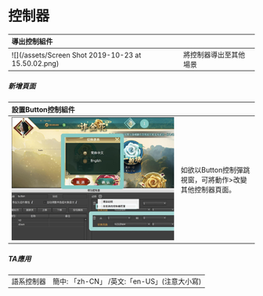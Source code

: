 # 控制器

| 導出控制組件 |  |
| :--- | :--- |
| ![](/assets/Screen Shot 2019-10-23 at 15.50.02.png) | 將控制器導出至其他場景 |

##### 新增頁面

| 設置Button控制組件 |  |
| :--- | :--- |
| ![](.gitbook/assets/action_page.jpg) | 如欲以Button控制彈跳視窗，可將動作&gt;改變其他控制器頁面。 |

##### TA應用

|  |  |
| :--- | :--- |
| 語系控制器 | 簡中: 「zh-CN」 /英文:「en-US」\(注意大小寫\) |



